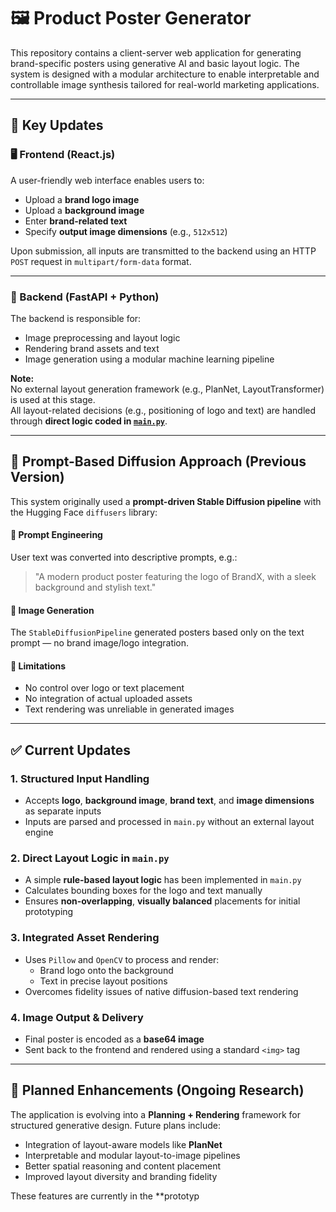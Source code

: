 # 🖼️ Product Poster Generator

This repository contains a client-server web application for generating brand-specific posters using generative AI and basic layout logic. The system is designed with a modular architecture to enable interpretable and controllable image synthesis tailored for real-world marketing applications.

---

## 🔧 Key Updates

### 🖥️ Frontend (React.js)
A user-friendly web interface enables users to:
- Upload a **brand logo image**
- Upload a **background image**
- Enter **brand-related text**
- Specify **output image dimensions** (e.g., `512x512`)

Upon submission, all inputs are transmitted to the backend using an HTTP `POST` request in `multipart/form-data` format.

---

### 🧠 Backend (FastAPI + Python)
The backend is responsible for:
- Image preprocessing and layout logic
- Rendering brand assets and text
- Image generation using a modular machine learning pipeline

**Note:**  
No external layout generation framework (e.g., PlanNet, LayoutTransformer) is used at this stage.  
All layout-related decisions (e.g., positioning of logo and text) are handled through **direct logic coded in [`main.py`](./backend/main.py)**.

---

## 🎨 Prompt-Based Diffusion Approach (Previous Version)

This system originally used a **prompt-driven Stable Diffusion pipeline** with the Hugging Face `diffusers` library:

#### 🔹 Prompt Engineering
User text was converted into descriptive prompts, e.g.:
> "A modern product poster featuring the logo of BrandX, with a sleek background and stylish text."

#### 🔹 Image Generation
The `StableDiffusionPipeline` generated posters based only on the text prompt — no brand image/logo integration.

#### 🔹 Limitations
- No control over logo or text placement
- No integration of actual uploaded assets
- Text rendering was unreliable in generated images

---

## ✅ Current Updates

### 1. Structured Input Handling
- Accepts **logo**, **background image**, **brand text**, and **image dimensions** as separate inputs
- Inputs are parsed and processed in `main.py` without an external layout engine

### 2. Direct Layout Logic in `main.py`
- A simple **rule-based layout logic** has been implemented in `main.py`
- Calculates bounding boxes for the logo and text manually
- Ensures **non-overlapping**, **visually balanced** placements for initial prototyping

### 3. Integrated Asset Rendering
- Uses `Pillow` and `OpenCV` to process and render:
  - Brand logo onto the background
  - Text in precise layout positions
- Overcomes fidelity issues of native diffusion-based text rendering

### 4. Image Output & Delivery
- Final poster is encoded as a **base64 image**
- Sent back to the frontend and rendered using a standard `<img>` tag

---

## 🚀 Planned Enhancements (Ongoing Research)

The application is evolving into a **Planning + Rendering** framework for structured generative design. Future plans include:
- Integration of layout-aware models like **PlanNet**
- Interpretable and modular layout-to-image pipelines
- Better spatial reasoning and content placement
- Improved layout diversity and branding fidelity

These features are currently in the **prototyp
